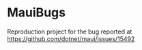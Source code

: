 # MauiBugs
Reproduction project for the bug reported at https://github.com/dotnet/maui/issues/15492
